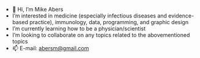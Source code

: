 - 👋 Hi, I’m Mike Abers
- I’m interested in medicine (especially infectious diseases and evidence-based practice), immunology, data, programming, and graphic design
- I’m currently learning how to be a physician/scientist
- I’m looking to collaborate on any topics related to the abovementioned topics
- 📫 E-mail: abersm@gmail.com
